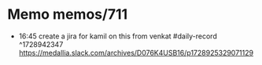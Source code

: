 # Memo memos/711
- 16:45 create a jira for kamil on this from venkat #daily-record ^1728942347
https://medallia.slack.com/archives/D076K4USB16/p1728925329071129